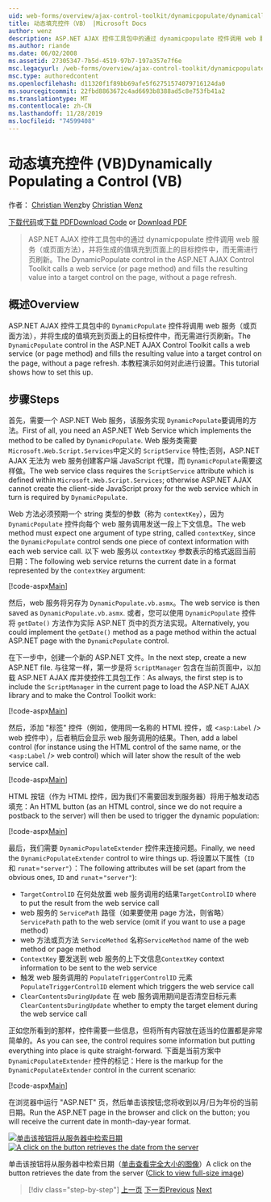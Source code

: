 ```yaml
---
uid: web-forms/overview/ajax-control-toolkit/dynamicpopulate/dynamically-populating-a-control-vb
title: 动态填充控件（VB） |Microsoft Docs
author: wenz
description: ASP.NET AJAX 控件工具包中的通过 dynamicpopulate 控件调用 web 服务（或页面方法），并将生成的值填充到 t 。
ms.author: riande
ms.date: 06/02/2008
ms.assetid: 27305347-7b5d-4519-97b7-197a357e7f6e
msc.legacyurl: /web-forms/overview/ajax-control-toolkit/dynamicpopulate/dynamically-populating-a-control-vb
msc.type: authoredcontent
ms.openlocfilehash: d11320f1f89bb69afe5f62751574079716124da0
ms.sourcegitcommit: 22fbd8863672c4ad6693b8388ad5c8e753fb41a2
ms.translationtype: MT
ms.contentlocale: zh-CN
ms.lasthandoff: 11/28/2019
ms.locfileid: "74599408"
---
```

# <a name="dynamically-populating-a-control-vb"></a><span data-ttu-id="0579f-103">动态填充控件 (VB)</span><span class="sxs-lookup"><span data-stu-id="0579f-103">Dynamically Populating a Control (VB)</span></span>

<span data-ttu-id="0579f-104">作者： [Christian Wenz](https://github.com/wenz)</span><span class="sxs-lookup"><span data-stu-id="0579f-104">by [Christian Wenz](https://github.com/wenz)</span></span>

<span data-ttu-id="0579f-105">[下载代码](https://download.microsoft.com/download/d/8/f/d8f2f6f9-1b7c-46ad-9252-e1fc81bdea3e/dynamicpopulate0.vb.zip)或[下载 PDF](https://download.microsoft.com/download/b/6/a/b6ae89ee-df69-4c87-9bfb-ad1eb2b23373/dynamicpopulate0VB.pdf)</span><span class="sxs-lookup"><span data-stu-id="0579f-105">[Download Code](https://download.microsoft.com/download/d/8/f/d8f2f6f9-1b7c-46ad-9252-e1fc81bdea3e/dynamicpopulate0.vb.zip) or [Download PDF](https://download.microsoft.com/download/b/6/a/b6ae89ee-df69-4c87-9bfb-ad1eb2b23373/dynamicpopulate0VB.pdf)</span></span>

> <span data-ttu-id="0579f-106">ASP.NET AJAX 控件工具包中的通过 dynamicpopulate 控件调用 web 服务（或页面方法），并将生成的值填充到页面上的目标控件中，而无需进行页刷新。</span><span class="sxs-lookup"><span data-stu-id="0579f-106">The DynamicPopulate control in the ASP.NET AJAX Control Toolkit calls a web service (or page method) and fills the resulting value into a target control on the page, without a page refresh.</span></span>

## <a name="overview"></a><span data-ttu-id="0579f-107">概述</span><span class="sxs-lookup"><span data-stu-id="0579f-107">Overview</span></span>

<span data-ttu-id="0579f-108">ASP.NET AJAX 控件工具包中的 `DynamicPopulate` 控件将调用 web 服务（或页面方法），并将生成的值填充到页面上的目标控件中，而无需进行页刷新。</span><span class="sxs-lookup"><span data-stu-id="0579f-108">The `DynamicPopulate` control in the ASP.NET AJAX Control Toolkit calls a web service (or page method) and fills the resulting value into a target control on the page, without a page refresh.</span></span> <span data-ttu-id="0579f-109">本教程演示如何对此进行设置。</span><span class="sxs-lookup"><span data-stu-id="0579f-109">This tutorial shows how to set this up.</span></span>

## <a name="steps"></a><span data-ttu-id="0579f-110">步骤</span><span class="sxs-lookup"><span data-stu-id="0579f-110">Steps</span></span>

<span data-ttu-id="0579f-111">首先，需要一个 ASP.NET Web 服务，该服务实现 `DynamicPopulate`要调用的方法。</span><span class="sxs-lookup"><span data-stu-id="0579f-111">First of all, you need an ASP.NET Web Service which implements the method to be called by `DynamicPopulate`.</span></span> <span data-ttu-id="0579f-112">Web 服务类需要 `Microsoft.Web.Script.Services`中定义的 `ScriptService` 特性;否则，ASP.NET AJAX 无法为 web 服务创建客户端 JavaScript 代理，而 `DynamicPopulate`需要这样做。</span><span class="sxs-lookup"><span data-stu-id="0579f-112">The web service class requires the `ScriptService` attribute which is defined within `Microsoft.Web.Script.Services`; otherwise ASP.NET AJAX cannot create the client-side JavaScript proxy for the web service which in turn is required by `DynamicPopulate`.</span></span>

<span data-ttu-id="0579f-113">Web 方法必须预期一个 string 类型的参数（称为 `contextKey`），因为 `DynamicPopulate` 控件向每个 web 服务调用发送一段上下文信息。</span><span class="sxs-lookup"><span data-stu-id="0579f-113">The web method must expect one argument of type string, called `contextKey`, since the `DynamicPopulate` control sends one piece of context information with each web service call.</span></span> <span data-ttu-id="0579f-114">以下 web 服务以 `contextKey` 参数表示的格式返回当前日期：</span><span class="sxs-lookup"><span data-stu-id="0579f-114">The following web service returns the current date in a format represented by the `contextKey` argument:</span></span>

[!code-aspx[Main](dynamically-populating-a-control-vb/samples/sample1.aspx)]

<span data-ttu-id="0579f-115">然后，web 服务将另存为 `DynamicPopulate.vb.asmx`。</span><span class="sxs-lookup"><span data-stu-id="0579f-115">The web service is then saved as `DynamicPopulate.vb.asmx`.</span></span> <span data-ttu-id="0579f-116">或者，您可以使用 `DynamicPopulate` 控件将 `getDate()` 方法作为实际 ASP.NET 页中的页方法实现。</span><span class="sxs-lookup"><span data-stu-id="0579f-116">Alternatively, you could implement the `getDate()` method as a page method within the actual ASP.NET page with the `DynamicPopulate` control.</span></span>

<span data-ttu-id="0579f-117">在下一步中，创建一个新的 ASP.NET 文件。</span><span class="sxs-lookup"><span data-stu-id="0579f-117">In the next step, create a new ASP.NET file.</span></span> <span data-ttu-id="0579f-118">与往常一样，第一步是将 `ScriptManager` 包含在当前页面中，以加载 ASP.NET AJAX 库并使控件工具包工作：</span><span class="sxs-lookup"><span data-stu-id="0579f-118">As always, the first step is to include the `ScriptManager` in the current page to load the ASP.NET AJAX library and to make the Control Toolkit work:</span></span>

[!code-aspx[Main](dynamically-populating-a-control-vb/samples/sample2.aspx)]

<span data-ttu-id="0579f-119">然后，添加 "标签" 控件（例如，使用同一名称的 HTML 控件，或 &lt;`asp:Label` /&gt; web 控件中），后者稍后会显示 web 服务调用的结果。</span><span class="sxs-lookup"><span data-stu-id="0579f-119">Then, add a label control (for instance using the HTML control of the same name, or the &lt;`asp:Label` /&gt; web control) which will later show the result of the web service call.</span></span>

[!code-aspx[Main](dynamically-populating-a-control-vb/samples/sample3.aspx)]

<span data-ttu-id="0579f-120">HTML 按钮（作为 HTML 控件，因为我们不需要回发到服务器）将用于触发动态填充：</span><span class="sxs-lookup"><span data-stu-id="0579f-120">An HTML button (as an HTML control, since we do not require a postback to the server) will then be used to trigger the dynamic population:</span></span>

[!code-aspx[Main](dynamically-populating-a-control-vb/samples/sample4.aspx)]

<span data-ttu-id="0579f-121">最后，我们需要 `DynamicPopulateExtender` 控件来连接问题。</span><span class="sxs-lookup"><span data-stu-id="0579f-121">Finally, we need the `DynamicPopulateExtender` control to wire things up.</span></span> <span data-ttu-id="0579f-122">将设置以下属性（`ID` 和 `runat`=`"server"`）：</span><span class="sxs-lookup"><span data-stu-id="0579f-122">The following attributes will be set (apart from the obvious ones, `ID` and `runat`=`"server"`):</span></span>

- <span data-ttu-id="0579f-123">`TargetControlID` 在何处放置 web 服务调用的结果</span><span class="sxs-lookup"><span data-stu-id="0579f-123">`TargetControlID` where to put the result from the web service call</span></span>
- <span data-ttu-id="0579f-124">web 服务的 `ServicePath` 路径（如果要使用 page 方法，则省略）</span><span class="sxs-lookup"><span data-stu-id="0579f-124">`ServicePath` path to the web service (omit if you want to use a page method)</span></span>
- <span data-ttu-id="0579f-125">web 方法或页方法 `ServiceMethod` 名称</span><span class="sxs-lookup"><span data-stu-id="0579f-125">`ServiceMethod` name of the web method or page method</span></span>
- <span data-ttu-id="0579f-126">`ContextKey` 要发送到 web 服务的上下文信息</span><span class="sxs-lookup"><span data-stu-id="0579f-126">`ContextKey` context information to be sent to the web service</span></span>
- <span data-ttu-id="0579f-127">触发 web 服务调用的 `PopulateTriggerControlID` 元素</span><span class="sxs-lookup"><span data-stu-id="0579f-127">`PopulateTriggerControlID` element which triggers the web service call</span></span>
- <span data-ttu-id="0579f-128">`ClearContentsDuringUpdate` 在 web 服务调用期间是否清空目标元素</span><span class="sxs-lookup"><span data-stu-id="0579f-128">`ClearContentsDuringUpdate` whether to empty the target element during the web service call</span></span>

<span data-ttu-id="0579f-129">正如您所看到的那样，控件需要一些信息，但将所有内容放在适当的位置都是非常简单的。</span><span class="sxs-lookup"><span data-stu-id="0579f-129">As you can see, the control requires some information but putting everything into place is quite straight-forward.</span></span> <span data-ttu-id="0579f-130">下面是当前方案中 `DynamicPopulateExtender` 控件的标记：</span><span class="sxs-lookup"><span data-stu-id="0579f-130">Here is the markup for the `DynamicPopulateExtender` control in the current scenario:</span></span>

[!code-aspx[Main](dynamically-populating-a-control-vb/samples/sample5.aspx)]

<span data-ttu-id="0579f-131">在浏览器中运行 "ASP.NET" 页，然后单击该按钮;您将收到以月/日为年份的当前日期。</span><span class="sxs-lookup"><span data-stu-id="0579f-131">Run the ASP.NET page in the browser and click on the button; you will receive the current date in month-day-year format.</span></span>

<span data-ttu-id="0579f-132">[![单击该按钮将从服务器中检索日期](dynamically-populating-a-control-vb/_static/image2.png)](dynamically-populating-a-control-vb/_static/image1.png)</span><span class="sxs-lookup"><span data-stu-id="0579f-132">[![A click on the button retrieves the date from the server](dynamically-populating-a-control-vb/_static/image2.png)](dynamically-populating-a-control-vb/_static/image1.png)</span></span>

<span data-ttu-id="0579f-133">单击该按钮将从服务器中检索日期（[单击查看完全大小的图像](dynamically-populating-a-control-vb/_static/image3.png)）</span><span class="sxs-lookup"><span data-stu-id="0579f-133">A click on the button retrieves the date from the server ([Click to view full-size image](dynamically-populating-a-control-vb/_static/image3.png))</span></span>

> [!div class="step-by-step"]
> <span data-ttu-id="0579f-134">[上一页](using-dynamicpopulate-with-a-user-control-and-javascript-cs.md)
> [下一页](dynamically-populating-a-control-using-javascript-code-vb.md)</span><span class="sxs-lookup"><span data-stu-id="0579f-134">[Previous](using-dynamicpopulate-with-a-user-control-and-javascript-cs.md)
[Next](dynamically-populating-a-control-using-javascript-code-vb.md)</span></span>
